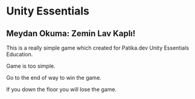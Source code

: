 # Unity Essentials

## Meydan Okuma: Zemin Lav Kaplı!

This is a really simple game which created for Patika.dev Unity Essentials Education.

Game is too simple. 

Go to the end of way to win the game. 

If you down the floor you will lose the game.
